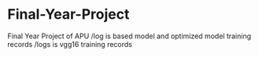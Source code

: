 # Final-Year-Project
Final Year Project of APU
/log is based model and optimized model training records
/logs is vgg16 training records
